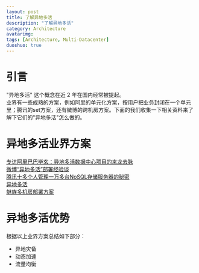 ```yaml
---
layout: post
title: 了解异地多活
description: "了解异地多活"
category: Architecture
avatarimg:
tags: [Architecture, Multi-Datacenter]
duoshuo: true
---
```



# 引言
"异地多活" 这个概念在近 2 年在国内经常被提起。  
业界有一些成熟的方案，例如阿里的单元化方案，按用户把业务封闭在一个单元里；腾讯的set方案，还有微博的跨机房方案。下面的我们收集一下相关资料来了解下它们的"异地多活"怎么做的。


# 异地多活业界方案

[专访阿里巴巴毕玄：异地多活数据中心项目的来龙去脉](http://www.infoq.com/cn/articles/interview-alibaba-bixuan)  
[微博“异地多活”部署经验谈](http://www.infoq.com/cn/articles/weibo-multi-datacenter-deployments)  
[腾讯十多个人管理一万多台NoSQL存储服务器的秘密](http://os.51cto.com/art/201601/503525.htm)   
[异地多活](http://www.infoq.com/cn/multi-datacenter)   
[魅族多机房部署方案](http://blog.csdn.net/tech_meizu/article/details/49861667)  


# 异地多活优势

根据以上业界方案总结如下部分：

* 异地灾备
* 动态加速
* 流量均衡
